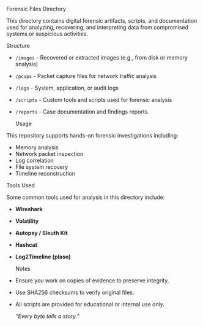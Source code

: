 Forensic Files Directory

This directory contains digital forensic artifacts, scripts, and documentation used for analyzing, recovering, and interpreting data from compromised systems or suspicious activities.

Structure

- `/images` - Recovered or extracted images (e.g., from disk or memory analysis)
- `/pcaps` - Packet capture files for network traffic analysis
- `/logs` - System, application, or audit logs
- `/scripts` - Custom tools and scripts used for forensic analysis
- `/reports` - Case documentation and findings reports.

  Usage

This repository supports hands-on forensic investigations including:
- Memory analysis
- Network packet inspection
- Log correlation
- File system recovery
- Timeline reconstruction

 Tools Used

Some common tools used for analysis in this directory include:
- **Wireshark**
- **Volatility**
- **Autopsy / Sleuth Kit**
- **Hashcat**
- **Log2Timeline (plaso)**

  Notes

- Ensure you work on copies of evidence to preserve integrity.
- Use SHA256 checksums to verify original files.
- All scripts are provided for educational or internal use only.



  _“Every byte tells a story.”_
